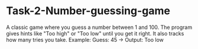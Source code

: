 # Task-2-Number-guessing-game
A classic game where you guess a number between 1 and 100. The program gives hints like "Too high" or "Too low" until you get it right. It also tracks how many tries you take. Example: Guess: 45 → Output: Too low
